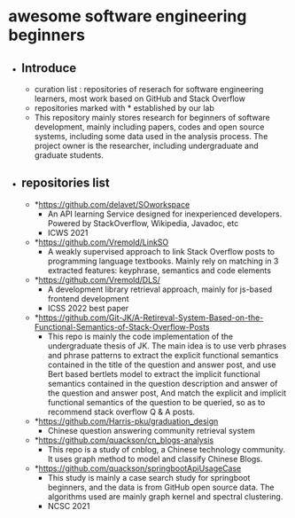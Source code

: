 # awesome software engineering beginners

- ## Introduce

  - curation list : repositories of reserach for software engineering learners, most work based on GitHub and Stack Overflow
  - repositories marked with * established by our lab
  - This repository mainly stores research for beginners of software development, mainly including papers, codes and open source systems, including some data used in the analysis process. The project owner is the researcher, including undergraduate and graduate students.

- ## repositories list

  - *https://github.com/delavet/SOworkspace
    - An API learning Service designed for inexperienced developers. Powered by StackOverflow, Wikipedia, Javadoc, etc
    - ICWS 2021
  - *https://github.com/Vremold/LinkSO
    - A weakly supervised approach to link Stack Overflow posts to programming language textbooks. Mainly rely on matching in 3 extracted features: keyphrase, semantics and code elements
  - *https://github.com/Vremold/DLS/
    - A development library retrieval approach, mainly for js-based frontend development
    - ICSS 2022 best paper
  - *https://github.com/Git-JK/A-Retireval-System-Based-on-the-Functional-Semantics-of-Stack-Overflow-Posts
    - This repo is mainly the code implementation of the undergraduate thesis of JK. The main idea is to use verb phrases and phrase patterns to extract the explicit functional semantics contained in the title of the question and answer post, and use Bert based bertlets model to extract the implicit functional semantics contained in the question description and answer of the question and answer post, And match the explicit and implicit functional semantics of the question to be queried, so as to recommend stack overflow Q & A posts.
  - *https://github.com/Harris-pku/graduation_design
    - Chinese question answering community retrieval system
  - *https://github.com/quackson/cn_blogs-analysis
    - This repo is a study of cnblog, a Chinese technology community. It uses graph method to model and classify Chinese Blogs.
  - *https://github.com/quackson/springbootApiUsageCase
    - This study is mainly a case search study for springboot beginners, and the data is from GitHub open source data. The algorithms used are mainly graph kernel and spectral clustering.
    - NCSC 2021

 
